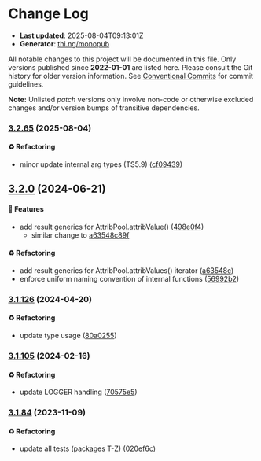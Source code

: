 # Change Log

- **Last updated**: 2025-08-04T09:13:01Z
- **Generator**: [thi.ng/monopub](https://thi.ng/monopub)

All notable changes to this project will be documented in this file.
Only versions published since **2022-01-01** are listed here.
Please consult the Git history for older version information.
See [Conventional Commits](https://conventionalcommits.org/) for commit guidelines.

**Note:** Unlisted _patch_ versions only involve non-code or otherwise excluded changes
and/or version bumps of transitive dependencies.

### [3.2.65](https://github.com/thi-ng/umbrella/tree/@thi.ng/vector-pools@3.2.65) (2025-08-04)

#### ♻️ Refactoring

- minor update internal arg types (TS5.9) ([cf09439](https://github.com/thi-ng/umbrella/commit/cf09439))

## [3.2.0](https://github.com/thi-ng/umbrella/tree/@thi.ng/vector-pools@3.2.0) (2024-06-21)

#### 🚀 Features

- add result generics for AttribPool.attribValue() ([498e0f4](https://github.com/thi-ng/umbrella/commit/498e0f4))
  - similar change to [a63548c89f](https://github.com/thi-ng/umbrella/commit/a63548c89f)

#### ♻️ Refactoring

- add result generics for AttribPool.attribValues() iterator ([a63548c](https://github.com/thi-ng/umbrella/commit/a63548c))
- enforce uniform naming convention of internal functions ([56992b2](https://github.com/thi-ng/umbrella/commit/56992b2))

### [3.1.126](https://github.com/thi-ng/umbrella/tree/@thi.ng/vector-pools@3.1.126) (2024-04-20)

#### ♻️ Refactoring

- update type usage ([80a0255](https://github.com/thi-ng/umbrella/commit/80a0255))

### [3.1.105](https://github.com/thi-ng/umbrella/tree/@thi.ng/vector-pools@3.1.105) (2024-02-16)

#### ♻️ Refactoring

- update LOGGER handling ([70575e5](https://github.com/thi-ng/umbrella/commit/70575e5))

### [3.1.84](https://github.com/thi-ng/umbrella/tree/@thi.ng/vector-pools@3.1.84) (2023-11-09)

#### ♻️ Refactoring

- update all tests (packages T-Z) ([020ef6c](https://github.com/thi-ng/umbrella/commit/020ef6c))
